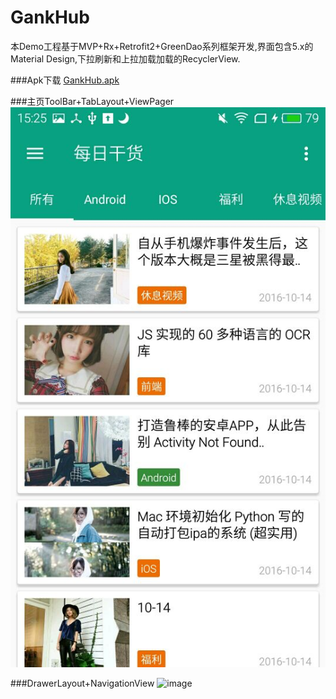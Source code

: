 # GankHub
本Demo工程基于MVP+Rx+Retrofit2+GreenDao系列框架开发,界面包含5.x的Material Design,下拉刷新和上拉加载加载的RecyclerView.

###Apk下载
[GankHub.apk](https://raw.githubusercontent.com/pengliangAndroid/GankHub/master/app/Gankhub_github-release-1.0.0-1-2016-09-22.apk)

###主页ToolBar+TabLayout+ViewPager  
![image](https://github.com/pengliangAndroid/GankHub/blob/master/image/image_1.jpg)  

###DrawerLayout+NavigationView
![image](https://github.com/pengliangAndroid/GankHub/blob/master/image/image_2.jpg)  
